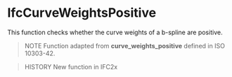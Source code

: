 # IfcCurveWeightsPositive

This function checks whether the curve weights of a b-spline are positive.<!-- end of definition -->

> NOTE Function adapted from **curve_weights_positive** defined in ISO 10303-42.

> HISTORY New function in IFC2x
